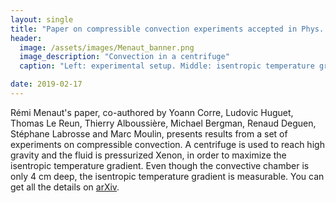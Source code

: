 ```yaml
---
layout: single
title: "Paper on compressible convection experiments accepted in Phys. Rev. Fluids"
header:
  image: /assets/images/Menaut_banner.png
  image_description: "Convection in a centrifuge"
  caption: "Left: experimental setup. Middle: isentropic temperature gradient in the cell. Right: Nusselt vs. Rayleigh number"

date: 2019-02-17
---
```




Rémi Menaut's paper, co-authored by Yoann Corre, Ludovic Huguet, Thomas Le Reun, Thierry Alboussière, Michael Bergman, Renaud Deguen, Stéphane Labrosse and Marc Moulin, presents results from a set of experiments on compressible convection. A centrifuge is used to reach high gravity and the fluid is pressurized Xenon, in order to maximize the isentropic temperature gradient. Even though the convective chamber is only 4 cm deep, the isentropic temperature gradient is measurable. You can get all the details on [arXiv](https://arxiv.org/abs/1812.04572).

